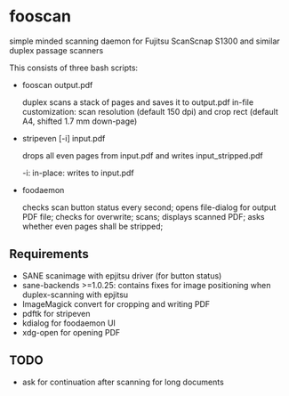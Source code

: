 fooscan
=======
simple minded scanning daemon for Fujitsu ScanScnap S1300 and similar duplex passage scanners

This consists of three bash scripts:

- fooscan output.pdf

  duplex scans a stack of pages and saves it to output.pdf
  in-file customization: scan resolution (default 150 dpi) and crop rect (default A4, shifted 1.7 mm down-page)
  
- stripeven [-i] input.pdf

  drops all even pages from input.pdf and writes input_stripped.pdf
  
  -i: in-place: writes to input.pdf
  
- foodaemon

  checks scan button status every second; opens file-dialog for output PDF file; checks for overwrite;
  scans; displays scanned PDF; asks whether even pages shall be stripped;
  

Requirements
------------

- SANE scanimage with epjitsu driver (for button status)
- sane-backends >=1.0.25: contains fixes for image positioning when duplex-scanning with epjitsu
- ImageMagick convert for cropping and writing PDF
- pdftk for stripeven
- kdialog for foodaemon UI
- xdg-open for opening PDF

TODO
----

- ask for continuation after scanning for long documents

